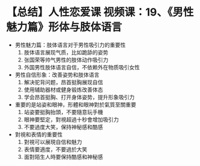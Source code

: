 # 【总结】人性恋爱课 视频课：19、《男性魅力篇》形体与肢体语言

-   男性魅力篇：肢体语言对于男性吸引力的重要性
    1.  肢体语言展现气质，比如跪舔的姿势
    2.  张国荣等帅气男性的肢体动作吸引力
    3.  外国男性肢体语言自信，不依赖外在物质吸引女性
-   男性自信形象：改善姿势和肢体语言
    1.  解决驼背问题，昂首挺胸展现自信
    2.  使用辅助器材或健身锻炼改善体态
    3.  学会昂首挺胸、打开身体姿势，提升形象吸引力
-   重要的是站姿和眼神，形體和眼神對於氣質至關重要
    1.  站姿要挺胸抬頭，不要隨意玩手機
    2.  眼神要堅定，對視超過十秒會增加吸引力
    3.  不要過度大笑，保持神秘感和酷感
-   對視和表情的重要性
    1.  對視可以展現自信和魅力
    2.  表情要適度，不要過於大笑
    3.  面對陌生人時要保持酷感和神秘感